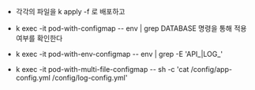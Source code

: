 - 각각의 파일을 k apply -f <yaml file> 로 배포하고

- k exec -it pod-with-configmap -- env | grep DATABASE  명령을 통해 적용여부를 확인한다


- k exec -it pod-with-env-configmap -- env | grep -E 'API_|LOG_'

- k exec -it pod-with-multi-file-configmap -- sh -c 'cat /config/app-config.yml /config/log-config.yml'
